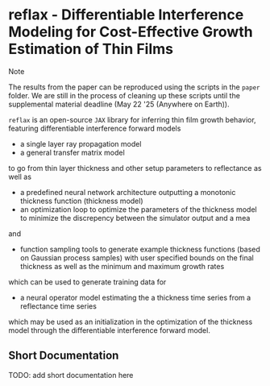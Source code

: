 # reflax - Differentiable Interference Modeling for Cost-Effective Growth Estimation of Thin Films

> [!NOTE]  
> The results from the paper can be reproduced using the scripts in the `paper` folder. We are still in the process of cleaning up these scripts until the supplemental material deadline (May 22 '25 (Anywhere on Earth)).

`reflax` is an open-source `JAX` library for inferring thin film growth behavior, featuring differentiable interference forward models

- a single layer ray propagation model
- a general transfer matrix model

to go from thin layer thickness and other setup parameters to reflectance as well as

- a predefined neural network architecture outputting a monotonic thickness function (thickness model)
- an optimization loop to optimize the parameters of the thickness model to minimize the discrepency between the simulator output and a mea

and

- function sampling tools to generate example thickness functions (based on Gaussian process samples) with user specified bounds on the final thickness as well as the minimum and maximum growth rates

which can be used to generate training data for

- a neural operator model estimating the a thickness time series from a reflectance time series

which may be used as an initialization in the optimization of the thickness model through the differentiable interference forward model.

## Short Documentation
TODO: add short documentation here